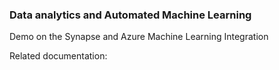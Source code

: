 ### Data analytics and Automated Machine Learning 
Demo on the Synapse and Azure Machine Learning Integration

Related documentation: 
